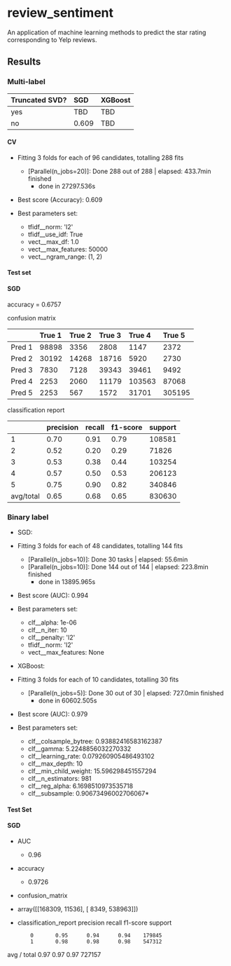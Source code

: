 # review_sentiment
An application of machine learning methods to predict the star rating corresponding to Yelp reviews.


## Results
### Multi-label
| Truncated SVD?  | SGD           | XGBoost |
| :---------------|:--------------|:---------|
| yes             | TBD           | TBD     |
| no              | 0.609         | TBD     |

#### CV
* Fitting 3 folds for each of 96 candidates, totalling 288 fits
  * [Parallel(n_jobs=20)]: Done 288 out of 288 | elapsed: 433.7min finished
    * done in 27297.536s 

* Best score (Accuracy): 0.609
* Best parameters set:
	* tfidf__norm: 'l2'
	* tfidf__use_idf: True
	* vect__max_df: 1.0
	* vect__max_features: 50000
	* vect__ngram_range: (1, 2)
	
#### Test set
#### SGD
accuracy = 0.6757

 confusion matrix
 
|          | True 1     | True 2     | True 3 | True 4  | True 5 |
| :--------|:-----------|:-----------|:--------|:-------|:-------|
| Pred 1   | 98898      | 3356       |   2808  | 1147   | 2372   |
| Pred 2   | 30192      | 14268      |18716    | 5920   | 2730   |
| Pred 3   | 7830       | 7128       | 39343   | 39461  | 9492   |
| Pred 4   | 2253       | 2060       | 11179   | 103563 | 87068  |
| Pred 5   | 2253       | 567        | 1572    | 31701  | 305195 |


 classification report
 
|          | precision  | recall   | f1-score| support|
|:---------|:-----------|:---------|:--------|:-------| 
| 1        | 0.70       | 0.91     | 0.79    | 108581 |
| 2        | 0.52       | 0.20     | 0.29    | 71826  |
| 3        | 0.53       | 0.38     | 0.44    | 103254 |
| 4        | 0.57       | 0.50     | 0.53    | 206123 |
| 5        | 0.75       | 0.90     | 0.82    | 340846 |
|avg/total | 0.65       | 0.68     | 0.65    | 830630 |

### Binary label
* SGD:
* Fitting 3 folds for each of 48 candidates, totalling 144 fits
  * [Parallel(n_jobs=10)]: Done  30 tasks      | elapsed: 55.6min
  * [Parallel(n_jobs=10)]: Done 144 out of 144 | elapsed: 223.8min finished
    * done in 13895.965s

* Best score (AUC): 0.994 
* Best parameters set:
	* clf__alpha: 1e-06
	* clf__n_iter: 10
	* clf__penalty: 'l2'
	* tfidf__norm: 'l2'
	* vect__max_features: None



* XGBoost:
* Fitting 3 folds for each of 10 candidates, totalling 30 fits
  * [Parallel(n_jobs=5)]: Done  30 out of  30 | elapsed: 727.0min finished
    * done in 60602.505s 

* Best score (AUC): 0.979
* Best parameters set:
	* clf__colsample_bytree: 0.93882416583162387
	* clf__gamma: 5.2248856032270332
	* clf__learning_rate: 0.079260905486493102
	* clf__max_depth: 10
	* clf__min_child_weight: 15.596298451557294
	* clf__n_estimators: 981
	* clf__reg_alpha: 6.1698510973535718
	* clf__subsample: 0.90673496002706067*

#### Test Set
#### SGD
* AUC
  * 0.96
* accuracy
  * 0.9726
* confusion_matrix
* array([[168309,  11536],
       [  8349, 538963]])
* classification_report
             precision    recall  f1-score   support

          0       0.95      0.94      0.94    179845
          1       0.98      0.98      0.98    547312

avg / total       0.97      0.97      0.97    727157

